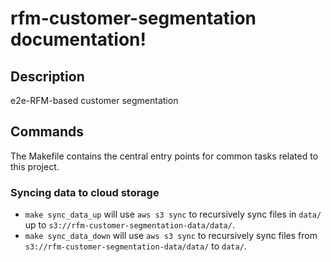 # rfm-customer-segmentation documentation!

## Description

e2e-RFM-based customer segmentation

## Commands

The Makefile contains the central entry points for common tasks related to this project.

### Syncing data to cloud storage

* `make sync_data_up` will use `aws s3 sync` to recursively sync files in `data/` up to `s3://rfm-customer-segmentation-data/data/`.
* `make sync_data_down` will use `aws s3 sync` to recursively sync files from `s3://rfm-customer-segmentation-data/data/` to `data/`.


